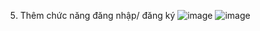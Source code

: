 5. Thêm chức năng đăng nhập/ đăng ký
![image](https://github.com/user-attachments/assets/c950b1ab-f9b9-4f3d-8040-f03a89c8aba7)
![image](https://github.com/user-attachments/assets/7168d58b-7870-47a6-9a31-338e6b1f248e)

